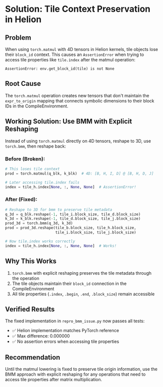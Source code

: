# Solution: Tile Context Preservation in Helion

## Problem
When using `torch.matmul` with 4D tensors in Helion kernels, tile objects lose their `block_id` context. This causes an `AssertionError` when trying to access tile properties like `tile.index` after the matmul operation:

```
AssertionError: env.get_block_id(tile) is not None
```

## Root Cause
The `torch.matmul` operation creates new tensors that don't maintain the `expr_to_origin` mapping that connects symbolic dimensions to their block IDs in the CompileEnvironment.

## Working Solution: Use BMM with Explicit Reshaping

Instead of using `torch.matmul` directly on 4D tensors, reshape to 3D, use `torch.bmm`, then reshape back:

### Before (Broken):
```python
# This loses tile context
prod = torch.matmul(q_blk, k_blk)  # 4D: [B, H, I, D] @ [B, H, D, J]

# Later accessing tile.index fails
index = tile_h.index[None, :, None, None]  # AssertionError!
```

### After (Fixed):
```python
# Reshape to 3D for bmm to preserve tile metadata
q_3d = q_blk.reshape(-1, tile_i.block_size, tile_d.block_size)
k_3d = k_blk.reshape(-1, tile_d.block_size, tile_j.block_size)
prod_3d = torch.bmm(q_3d, k_3d)
prod = prod_3d.reshape(tile_b.block_size, tile_h.block_size, 
                       tile_i.block_size, tile_j.block_size)

# Now tile.index works correctly
index = tile_h.index[None, :, None, None]  # Works!
```

## Why This Works
1. `torch.bmm` with explicit reshaping preserves the tile metadata through the operation
2. The tile objects maintain their `block_id` connection in the CompileEnvironment
3. All tile properties (`.index`, `.begin`, `.end`, `.block_size`) remain accessible

## Verified Results
The fixed implementation in `repro_bmm_issue.py` now passes all tests:
- ✅ Helion implementation matches PyTorch reference
- ✅ Max difference: 0.000000
- ✅ No assertion errors when accessing tile properties

## Recommendation
Until the matmul lowering is fixed to preserve tile origin information, use the BMM approach with explicit reshaping for any operations that need to access tile properties after matrix multiplication.
